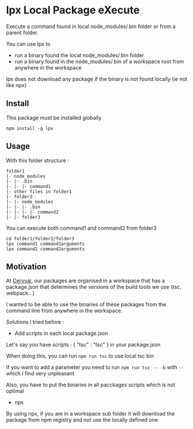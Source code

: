 # lpx Local Package eXecute

Execute a command found in local node_modules/.bin folder or from a parent folder.

You can use lpx to
* run a binary found the local node_modules/.bin folder
* run a binary found in the node_modules/.bin of a workspace root from anywhere in the workspace

lpx does not download any package if the binary is not found locally (ie not like npx)

## Install

This package must be installed globally
```
npm install -g lpx
```
## Usage

With this folder structure :
```
folder1
|- node_modules
|- |- .bin
|- |- |- command1
|- other files in folder1
|- folder2
|- |- node_modules
|- |- |- .bin
|- |- |- |- command2
|- |- folder3

```

You can execute both command1 and command2 from folder3

```
cd folder1/folder2/folder3
lpx command1 command1arguments
lpx command2 command2arguments
```

## Motivation
At [Cervval](https://www.cervval.com), our packages are organised in a workspace that has a package.json that determines the versions of the build tools we use (tsc, webpack...)

I wanted to be able to use the binaries of these packages from the command line from anywhere in the workspace.

Solutions I tried before :
* Add scripts in each local package.json

Let's say you have scripts : { "tsc" : "tsc" } in your package.json

When doing this, you can run ``npm run tsc`` to use local tsc bin

If you want to add a parameter you need to run  ``npm run tsc -- -b`` with ``--`` which I find very unpleasant

Also, you have to put the binaries in all pacckages scripts which is not optimal

* npx

By using npx, if you are in a workspace sub folder it will download the package from npm registry and not use the locally defined one
